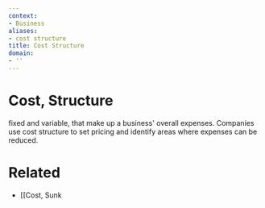 ```yaml
---
context:
- Business
aliases:
- cost structure
title: Cost Structure
domain:
- ''
---
```


# Cost, Structure

fixed and variable, that make up a business' overall expenses. Companies use cost structure to set pricing and identify areas where expenses can be reduced.

# Related

- [[Cost, Sunk
